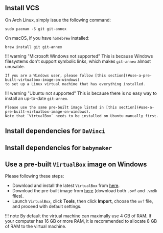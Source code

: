## Install VCS
On Arch Linux, simply issue the following command:
```
sudo pacman -S git git-annex
```

On macOS, if you have `homebrew` installed:
```
brew install git git-annex
```

!!! warning "Microsoft Windows not supported"
    This is because Windows filesystems don't support symbolic links, which
    makes `git-annex` almost unusable.

    If you are a Windows user, please follow [this section](#use-a-pre-built-virtualbox-image-on-windows)
    to set up a Linux virtual machine that has everything installed.

!!! warning "Ubuntu not supported"
    This is because there is no easy way to install an up-to-date `git-annex`.

    Please use the same pre-built image listed in [this section](#use-a-pre-built-virtualbox-image-on-windows).
    Note that `VirtualBox` needs to be installed on Ubuntu manually first.


## Install dependencies for `DaVinci`


## Install dependencies for `babymaker`


## Use a pre-built `VirtualBox` image on Windows
Please following these steps:

* Download and install the latest `VirtualBox` from [here](https://www.virtualbox.org/wiki/Downloads).
* Download the pre-built image from [here](https://www.dropbox.com/sh/xfioontn9auv081/AADK5wflwcKy8GA_FD6Xa7Joa?dl=0) (download both `.ovf` and `.vmdk` files).
* Launch `VirtualBox`, click **Tools**, then click **Import**, choose the `ovf`
  file, and proceed with default settings.

!!! note
    By default the virtual machine can maximally use 4 GB of RAM. If your
    computer has 16 GB or more RAM, it is recommended to allocate 8 GB of RAM
    to the virtual machine.
